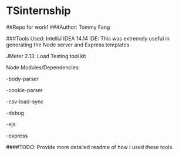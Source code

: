 # TSinternship
##Repo for work!
###Author: Tommy Fang

###Tools Used:
IntelliJ IDEA 14.14 IDE: This was extremely useful in generating the Node server and Express templates

JMeter 2.13: Load Testing tool kit

Node Modules/Dependencies:

  -body-parser
  
  -cookie-parser
  
  -csv-load-sync
  
  -debug
  
  -ejs
  
  -express

####TODO: Provide more detailed readme of how I used these tools.
